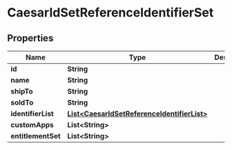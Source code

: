 

# CaesarIdSetReferenceIdentifierSet


## Properties

Name | Type | Description | Notes
------------ | ------------- | ------------- | -------------
**id** | **String** |  | 
**name** | **String** |  | 
**shipTo** | **String** |  | 
**soldTo** | **String** |  | 
**identifierList** | [**List&lt;CaesarIdSetReferenceIdentifierList&gt;**](CaesarIdSetReferenceIdentifierList.md) |  | 
**customApps** | **List&lt;String&gt;** |  |  [optional]
**entitlementSet** | **List&lt;String&gt;** |  | 



